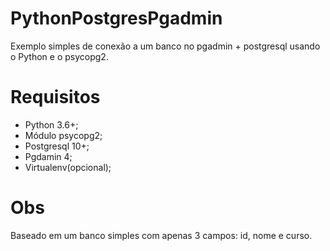 # PythonPostgresPgadmin
Exemplo simples de conexão a um banco no pgadmin + postgresql usando o Python e o psycopg2.

# Requisitos
* Python 3.6+;
* Módulo psycopg2;
* Postgresql 10+;
* Pgdamin 4;
* Virtualenv(opcional);

# Obs
Baseado em um banco simples com apenas 3 campos: id, nome e curso.
